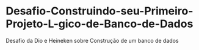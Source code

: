 # Desafio-Construindo-seu-Primeiro-Projeto-L-gico-de-Banco-de-Dados
Desafio da Dio e Heineken sobre Construção de um banco de dados 
